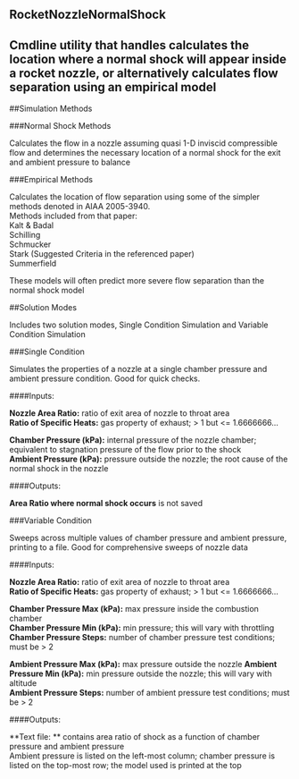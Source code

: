 RocketNozzleNormalShock
-------------------------

Cmdline utility that handles calculates the location where a normal shock will appear inside a rocket nozzle, or alternatively calculates flow separation using an empirical model
-------------------------

##Simulation Methods

###Normal Shock Methods

Calculates the flow in a nozzle assuming quasi 1-D inviscid compressible flow and determines the necessary location of a normal shock for the exit and ambient pressure to balance

###Empirical Methods

Calculates the location of flow separation using some of the simpler methods denoted in AIAA 2005-3940.  
Methods included from that paper:  
Kalt & Badal  
Schilling  
Schmucker  
Stark (Suggested Criteria in the referenced paper)  
Summerfield

These models will often predict more severe flow separation than the normal shock model

##Solution Modes

Includes two solution modes, Single Condition Simulation and Variable Condition Simulation

###Single Condition

Simulates the properties of a nozzle at a single chamber pressure and ambient pressure condition.  Good for quick checks.

####Inputs:

**Nozzle Area Ratio:** ratio of exit area of nozzle to throat area  
**Ratio of Specific Heats:** gas property of exhaust; > 1 but <= 1.6666666...

**Chamber Pressure (kPa):** internal pressure of the nozzle chamber; equivalent to stagnation pressure of the flow prior to the shock  
**Ambient Pressure (kPa):** pressure outside the nozzle; the root cause of the normal shock in the nozzle

####Outputs:

**Area Ratio where normal shock occurs** is not saved

###Variable Condition

Sweeps across multiple values of chamber pressure and ambient pressure, printing to a file.  Good for comprehensive sweeps of nozzle data

####Inputs:  

**Nozzle Area Ratio:** ratio of exit area of nozzle to throat area  
**Ratio of Specific Heats:** gas property of exhaust; > 1 but <= 1.6666666...

**Chamber Pressure Max (kPa):** max pressure inside the combustion chamber  
**Chamber Pressure Min (kPa):** min pressure; this will vary with throttling  
**Chamber Pressure Steps:** number of chamber pressure test conditions; must be > 2

**Ambient Pressure Max (kPa):** max pressure outside the nozzle
**Ambient Pressure Min (kPa):** min pressure outside the nozzle; this will vary with altitude  
**Ambient Pressure Steps:** number of ambient pressure test conditions; must be > 2

####Outputs:  

**Text file: ** contains area ratio of shock as a function of chamber pressure and ambient pressure  
Ambient pressure is listed on the left-most column; chamber pressure is listed on the top-most row; the model used is printed at the top
